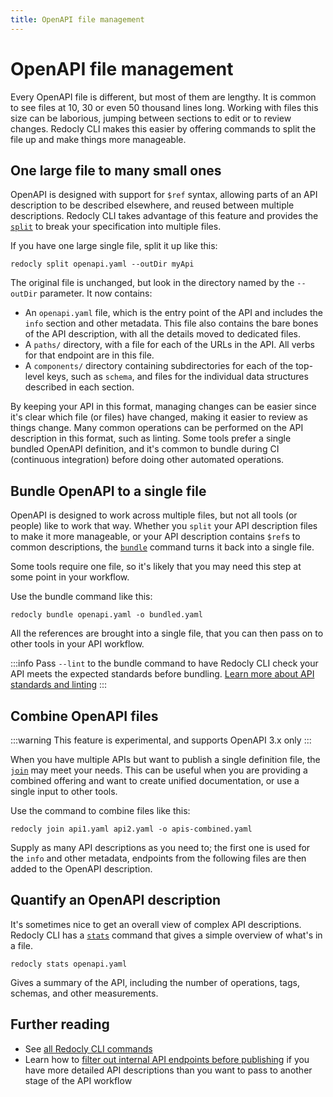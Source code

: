 ```yaml
---
title: OpenAPI file management
---
```


# OpenAPI file management

Every OpenAPI file is different, but most of them are lengthy. It is common to see files at 10, 30 or even 50 thousand lines long. Working with files this size can be laborious, jumping between sections to edit or to review changes. Redocly CLI makes this easier by offering commands to split the file up and make things more manageable.

## One large file to many small ones

OpenAPI is designed with support for `$ref` syntax, allowing parts of an API description to be described elsewhere, and reused between multiple descriptions. Redocly CLI takes advantage of this feature and provides the [`split`](./commands/split.md) to break your specification into multiple files.

If you have one large single file, split it up like this:

```
redocly split openapi.yaml --outDir myApi
```

The original file is unchanged, but look in the directory named by the `--outDir` parameter. It now contains:
* An `openapi.yaml` file, which is the entry point of the API and includes the `info` section and other metadata. This file also contains the bare bones of the API description, with all the details moved to dedicated files.
* A `paths/` directory, with a file for each of the URLs in the API. All verbs for that endpoint are in this file.
* A `components/` directory containing subdirectories for each of the top-level keys, such as `schema`, and files for the individual data structures described in each section.

By keeping your API in this format, managing changes can be easier since it's clear which file (or files) have changed, making it easier to review as things change. Many common operations can be performed on the API description in this format, such as linting. Some tools prefer a single bundled OpenAPI definition, and it's common to bundle during CI (continuous integration) before doing other automated operations.

## Bundle OpenAPI to a single file

OpenAPI is designed to work across multiple files, but not all tools (or people) like to work that way. Whether you `split` your API description files to make it more manageable, or your API description contains `$ref`s to common descriptions, the [`bundle`](./commands/bundle.md) command turns it back into a single file.

Some tools require one file, so it's likely that you may need this step at some point in your workflow.

Use the bundle command like this:

```
redocly bundle openapi.yaml -o bundled.yaml
```

All the references are brought into a single file, that you can then pass on to other tools in your API workflow.

:::info
Pass `--lint` to the bundle command to have Redocly CLI check your API meets the expected standards before bundling. [Learn more about API standards and linting](./api-standards.md)
:::

## Combine OpenAPI files

:::warning
This feature is experimental, and supports OpenAPI 3.x only
:::

When you have multiple APIs but want to publish a single definition file, the [`join`](./commands/join.md) may meet your needs. This can be useful when you are providing a combined offering and want to create unified documentation, or use a single input to other tools.

Use the command to combine files like this:

```
redocly join api1.yaml api2.yaml -o apis-combined.yaml
```

Supply as many API descriptions as you need to; the first one is used for the `info` and other metadata, endpoints from the following files are then added to the OpenAPI description.

## Quantify an OpenAPI description

It's sometimes nice to get an overall view of complex API descriptions. Redocly CLI has a [`stats`](./commands/stats.md) command that gives a simple overview of what's in a file.

```
redocly stats openapi.yaml
```

Gives a summary of the API, including the number of operations, tags, schemas, and other measurements.

## Further reading

* See [all Redocly CLI commands](./commands/index.md)
* Learn how to [filter out internal API endpoints before publishing](./guides/hide-apis.md) if you have more detailed API descriptions than you want to pass to another stage of the API workflow

